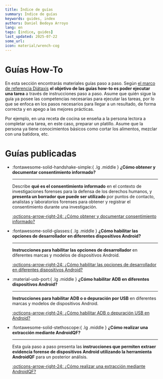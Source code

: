 ```yaml
---
title: Índice de guías
summary: Índice de guías
keywords: guides, index
authors: Daniel Bedoya Arroyo
lang: en
tags: [indice, guides]
last_updated: 2025-07-22
some_url:
icon: material/wrench-cog
---
```


# Guías How-To

En esta sección encontrarás materiales guías paso a paso. Segùn [el marco de referencia Diátaxis](https://diataxis.fr) **el objetivo de las guías how-to es poder ejecutar una tarea** a través de instrucciones paso a paso. Asume que quién sigue la guía ya posee las competencias necesarias para ejecutar las tareas, por lo que se enfoca en los pasos necesarios para llegar a un resultado, de forma correcta y en apego a las mejores prácticas. 

Por ejemplo, en una receta de cocina se enseña a la persona lectora a completar una tarea, en este caso, preparar un platillo. Asume que la persona ya tiene conocimientos básicos como cortar los alimentos, mezclar con una batidora, etc. 

# Guías publicadas


<div class="grid cards" markdown>

-   :fontawesome-solid-handshake-simple:{ .lg .middle }      __¿Cómo obtener y documentar consentimiento informado?__

    ---

    Describe **qué es el consentimiento informado** en el contexto de investigaciones forenses para la defensa de los derechos humanos, y **presenta un borrador que puede ser utilizado** por puntos de contacto, analistas y laboratorios forenses para obtener y registrar el consentimiento durante una investigación.

    [:octicons-arrow-right-24: ¿Cómo obtener y documentar consentimiento informado?](01-como-obtener-consentimiento-informado/01-como-obtener-consentimiento-informado.html)


-   :fontawesome-solid-glasses:{ .lg .middle }      __¿Cómo habilitar las opciones de desarrollador en diferentes dispositivos Android?__

    ---

    **Instrucciones para habilitar las opciones de desarrollador** en diferentes marcas y modelos de dispositivos Android.

    [:octicons-arrow-right-24: ¿Cómo habilitar las opciones de desarrollador en diferentes dispositivos Android?](02-como-habilitar-opciones-desarrollador/02-como-habilitar-opciones-desarrollador.html)


-   :material-usb-port:{ .lg .middle }      __¿Cómo habilitar ADB en diferentes dispositivos Android?__

    ---

    **Instrucciones para habilitar ADB o o depuración por USB** en diferentes marcas y modelos de dispositivos Android.

    [:octicons-arrow-right-24: ¿Cómo habilitar ADB o depuración USB en Android?](02-como-habilitar-opciones-desarrollador/02-como-habilitar-opciones-desarrollador.html)


-   :fontawesome-solid-stethoscope:{ .lg .middle }      __¿Cómo realizar una extracción mediante AndroidQF?__

    ---

    Esta guía paso a paso presenta las **instrucciones que permiten extraer evidencia forense de dispositivos Android utilizando la herramienta AndroidQF** para un posterior análisis.

    [:octicons-arrow-right-24: ¿Cómo realizar una extracción mediante AndroidQF?](04-como-extraer-mediante-androidqf/04-como-extraer-mediante-androidqf.md)



</div>